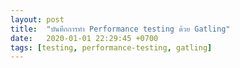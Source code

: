 ```yaml
---
layout: post
title:  "บันทึกการทำ Performance testing ด้วย Gatling"
date:   2020-01-01 22:29:45 +0700
tags: [testing, performance-testing, gatling]
---
```

